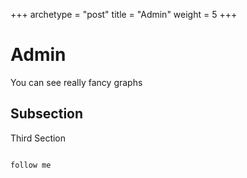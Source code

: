 +++
archetype = "post"
title = "Admin"
weight = 5
+++

Admin
=====

You can see really fancy graphs

Subsection
----------

Third Section
~~~~~~~~~~~~~~

follow me
